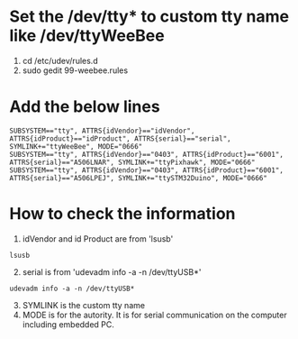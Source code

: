 # Set the /dev/tty* to custom tty name like /dev/ttyWeeBee
1. cd /etc/udev/rules.d
2. sudo gedit 99-weebee.rules

# Add the below lines
```
SUBSYSTEM=="tty", ATTRS{idVendor}=="idVendor", ATTRS{idProduct}=="idProduct", ATTRS{serial}=="serial", SYMLINK+="ttyWeeBee", MODE="0666"
SUBSYSTEM=="tty", ATTRS{idVendor}=="0403", ATTRS{idProduct}=="6001", ATTRS{serial}=="A506LNAR", SYMLINK+="ttyPixhawk", MODE="0666"
SUBSYSTEM=="tty", ATTRS{idVendor}=="0403", ATTRS{idProduct}=="6001", ATTRS{serial}=="A506LPEJ", SYMLINK+="ttySTM32Duino", MODE="0666"
```

# How to check the information
1. idVendor and id Product are from 'lsusb'
```
lsusb
```
2. serial is from 'udevadm info -a -n /dev/ttyUSB*'
```
udevadm info -a -n /dev/ttyUSB*
```
3. SYMLINK is the custom tty name
4. MODE is for the autority. It is for serial communication on the computer including embedded PC.

